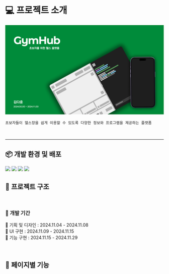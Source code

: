 # 💻 프로젝트 소개

<img src="/public/Intro.png">

`초보자들이 헬스장을 쉽게 이용할 수 있도록 다양한 정보와 프로그램을 제공하는 플랫폼`

<br>

<hr />

## 📦 개발 환경 및 배포

<span>
  <img src="https://img.shields.io/badge/React-1572B6?style=flat&logo=react&logoColor=white">
  <img src="https://img.shields.io/badge/Styled_Components-DB7093?style=flat&logo=styled-components&logoColor=white">
  <img src="https://img.shields.io/badge/React_Router-CA4245?style=flat&logo=React-Router&logoColor=white">
  <img src="https://img.shields.io/badge/zustand-433E38?style=flat&logo=&logoColor=white">
</span>
<br>

## 📂 프로젝트 구조

<br>

### 📅 개발 기간

  🌱 기획 및 디자인 : 2024.11.04 - 2024.11.08<br>
  🌱 UI 구현 : 2024.11.09 - 2024.11.15<br>
  🌱 기능 구현 : 2024.11.15 - 2024.11.29

<br>

## 🔗 페이지별 기능
